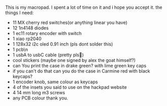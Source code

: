 This is my macropad. I spent a lot of time on it and i hope you accept it.
the things I need:
 - 11 MX cherry red switches(or anything linear you have)
 - 12 1n4148 diodes
 - 1 ec11 rotary encoder with switch
 - 1 xiao rp2040
 - 1 128x32 i2c oled 0.91 inch (pls dont solder this)
 - 1 pcb\n
 - 1 usbA to usbC cable (pretty pls🥺)
 - cool stickers (maybe one signed by alex the goat himself?)
 - can You print the case in drake green? with lime green key caps
 - if you can't do that can you do the case in Carmine red with black keycaps?
 - 1 encoder knob, same colour as keycaps
 - 4 of the insets you said to use on the hackpad website
 - 4 14 mm long m3 screws
 - any PCB colour
thank you.
